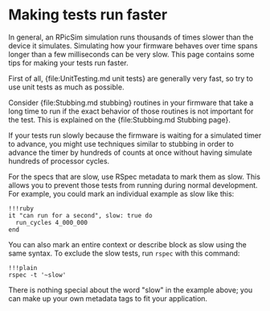 Making tests run faster
====

In general, an RPicSim simulation runs thousands of times slower than the device it simulates.
Simulating how your firmware behaves over time spans longer than a few milliseconds can be very slow.
This page contains some tips for making your tests run faster.

First of all, {file:UnitTesting.md unit tests} are generally very fast, so try to use unit tests as much as possible.

Consider {file:Stubbing.md stubbing} routines in your firmware that take a long time to run if the exact behavior of those routines is not important for the test.  This is explained on the {file:Stubbing.md Stubbing page}.

If your tests run slowly because the firmware is waiting for a simulated timer to advance, you might use techniques similar to stubbing in order to advance the timer by hundreds of counts at once without having simulate hundreds of processor cycles.

For the specs that are slow, use RSpec metadata to mark them as slow.
This allows you to prevent those tests from running during normal development.
For example, you could mark an individual example as slow like this:

    !!!ruby
    it "can run for a second", slow: true do
      run_cycles 4_000_000
    end

You can also mark an entire context or describe block as slow using the same syntax.
To exclude the slow tests, run `rspec` with this command:

    !!!plain
    rspec -t '~slow'

There is nothing special about the word "slow" in the example above; you can make up your own metadata tags to fit your application.